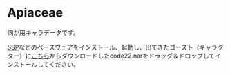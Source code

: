 # Apiaceae

伺か用キャラデータです。

[SSP](http://ssp.shillest.net/)などのベースウェアをインストール、起動し、出てきたゴースト（キャラクター）に[こちら](https://github.com/as-is-prog/apiaceae/releases)からダウンロードしたcode22.narをドラッグ＆ドロップしてインストールしてください。